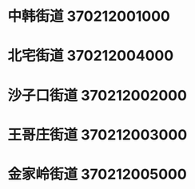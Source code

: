 # 中韩街道 370212001000
# 北宅街道 370212004000
# 沙子口街道 370212002000
# 王哥庄街道 370212003000
# 金家岭街道 370212005000
